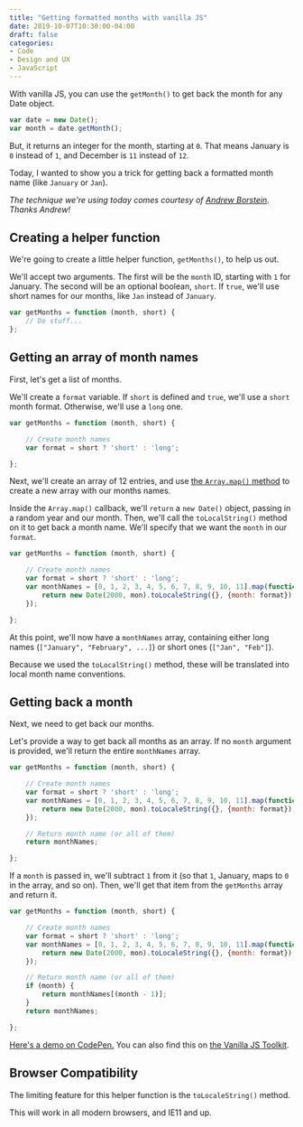 ```yaml
---
title: "Getting formatted months with vanilla JS"
date: 2019-10-07T10:30:00-04:00
draft: false
categories:
- Code
- Design and UX
- JavaScript
---
```


With vanilla JS, you can use the `getMonth()` to get back the month for any Date object.

```js
var date = new Date();
var month = date.getMonth();
```

But, it returns an integer for the month, starting at `0`. That means January is `0` instead of `1`, and December is `11` instead of `12`.

Today, I wanted to show you a trick for getting back a formatted month name (like `January` or `Jan`).

*The technique we're using today comes courtesy of [Andrew Borstein](https://andrewborstein.com/). Thanks Andrew!*

## Creating a helper function

We're going to create a little helper function, `getMonths()`, to help us out.

We'll accept two arguments. The first will be the `month` ID, starting with `1` for January. The second will be an optional boolean, `short`. If `true`, we'll use short names for our months, like `Jan` instead of `January`.

```js
var getMonths = function (month, short) {
	// Do stuff...
};
```

## Getting an array of month names

First, let's get a list of months.

We'll create a `format` variable. If `short` is defined and `true`, we'll use a `short` month format. Otherwise, we'll use a `long` one.

```js
var getMonths = function (month, short) {

	// Create month names
	var format = short ? 'short' : 'long';

};
```

Next, we'll create an array of 12 entries, and use [the `Array.map()` method](https://vanillajstoolkit.com/reference/arrays/array-map/) to create a new array with our months names.

Inside the `Array.map()` callback, we'll `return` a `new Date()` object, passing in a random year and our month. Then, we'll call the `toLocalString()` method on it to get back a month name. We'll specify that we want the `month` in our `format`.

```js
var getMonths = function (month, short) {

	// Create month names
	var format = short ? 'short' : 'long';
	var monthNames = [0, 1, 2, 3, 4, 5, 6, 7, 8, 9, 10, 11].map(function (mon) {
		return new Date(2000, mon).toLocaleString({}, {month: format});
	});

};
```

At this point, we'll now have a `monthNames` array, containing either long names (`["January", "February", ...]`) or short ones (`["Jan", "Feb"]`).

Because we used the `toLocalString()` method, these will be translated into local month name conventions.

## Getting back a month

Next, we need to get back our months.

Let's provide a way to get back all months as an array. If no `month` argument is provided, we'll return the entire `monthNames` array.

```js
var getMonths = function (month, short) {

	// Create month names
	var format = short ? 'short' : 'long';
	var monthNames = [0, 1, 2, 3, 4, 5, 6, 7, 8, 9, 10, 11].map(function (mon) {
		return new Date(2000, mon).toLocaleString({}, {month: format});
	});

	// Return month name (or all of them)
	return monthNames;

};
```

If a `month` is passed in, we'll subtract `1` from it (so that `1`, January, maps to `0` in the array, and so on). Then, we'll get that item from the `getMonths` array and return it.

```js
var getMonths = function (month, short) {

	// Create month names
	var format = short ? 'short' : 'long';
	var monthNames = [0, 1, 2, 3, 4, 5, 6, 7, 8, 9, 10, 11].map(function (mon) {
		return new Date(2000, mon).toLocaleString({}, {month: format});
	});

	// Return month name (or all of them)
	if (month) {
		return monthNames[(month - 1)];
	}
	return monthNames;

};
```

[Here's a demo on CodePen.](https://codepen.io/cferdinandi/pen/mddyEqm) You can also find this on [the Vanilla JS Toolkit](https://vanillajstoolkit.com/).

## Browser Compatibility

The limiting feature for this helper function is the `toLocaleString()` method.

This will work in all modern browsers, and IE11 and up.